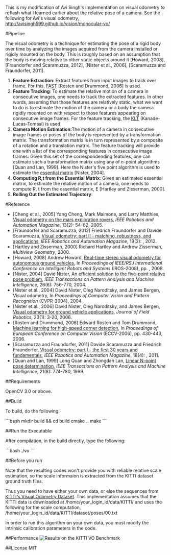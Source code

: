 This is my modification of Avi Singh's implementation on visual
odometry to reflash what I learned earlier about the relative pose of
a camera. See the following for Avi's visual odometry,
http://avisingh599.github.io/vision/monocular-vo/

#Pipeline 
<p>
The visual odometry is a technique for estimating the pose of a rigid
body over time by analyzing the images acquired from the camera
installed or rigidly mounted on the body. This is roughly based on an
assumption that the body is moving relative to other static objects
around it [Howard, 2008], [Fraundorfer and Scaramuzza, 2012], [Nister
et al., 2006], [Scaramuzza and Fraundorfer, 2011].
</p>
<ol>

<li><b>Feature Extraction</b>: Extract features from input images to
track over frame. For this, <a
href="https://www.edwardrosten.com/work/rosten_2006_machine.pdf">FAST</a>
[Rosten and Drummond, 2006] is used.

<li><b>Feature Tracking</b>: To estimate the relative motion of a
camera in consecutive images, one needs to track the extracted
features. In other words, assuming that those features are relatively
static, what we want to do is to estimate the motion of the camera or
a body the camera rigidly mounted on with respect to those features
appearing on consecutive image frames. For the feature tracking, the
<a
href="https://en.wikipedia.org/wiki/Kanade%E2%80%93Lucas%E2%80%93Tomasi_feature_tracker">KLT</a>
(Kanade-Lucas-Tomasi) is used.

<li><b>Camera Motion Estimation</b>:The motion of a camera in
consecutive image frames or poses of the body is represented by a
transformation matrix. The transformation matrix is in turn
represented by a composite of a rotation and a translation matrix. The
feature tracking will provide one with a list of the corresponding
features in consecutive image frames. Given this set of the
correspondending features, one can estimate such a transformation
matrix using any of <i>n</i>-point algorithms [Quan and Lan,
1999]. Here the Nister's five point algorithm is used to estimate the
<a href="https://en.wikipedia.org/wiki/Essential_matrix">essential
matrix</a> [Nister, 2004].

<li><b>Computing R,t from the Essential Matrix</b>: Given an estimated
essential matrix, to estimate the relative motion of a camera, one
needs to compute R, t from the essential matrix, E [Hartley and
Zisserman, 2000].

<li><b>Rolling Out the Estimated Trajectory</b>:
</ol>

#Reference
<ul>

<li>[Cheng et al., 2005] Yang Cheng, Mark Maimone, and Larry Matthies,
<a
href="https://www-robotics.jpl.nasa.gov/publications/Mark_Maimone/smc05_cheng_maimone_matthies.pdf">Visual
odometry on the mars exploration rovers</a>, <i>IEEE Robotics and
Automation Magazine</i>, 13(2): 54-62, 2005.

<li>[Fraundorfer and Scaramuzza, 2012] Friedrich Fraundorfer and
Davide Scaramuzza, <a
href="https://sites.google.com/site/scarabotix/tutorial-on-visual-odometry">Visual
odometry: part II - matching, robustness, and applications</a>,
<i>IEEE Robotics and Automation Magazine</i>, 19(2): , 2012.

<li>[Hartley and Zisserman, 2000] Richard Hartley and Andrew
Zisserman, <i>Multiview Geometry</i>, 2000.

<li>[Howard, 2008] Andrew Howard, <a href="
https://pdfs.semanticscholar.org/0a6d/a5191a51c097e4b52153a7b426d79b3d634e.pdf">Real-time
stereo visual odometry for autonomous ground vehicles</a>, In
<i>Proceedings of IEEE/RSJ International Conference on Intelligent
Robots and Systems</i> (IROS-2008), pp. , 2008.

<li>[Nister, 2004] David Nister, <a
href="http://citeseerx.ist.psu.edu/viewdoc/download?doi=10.1.1.86.8769&rep=rep1&type=pdf">An
efficient solution to the five-point relative pose problem</a>,
<i>IEEE Transactions on Pattern Analysis and Machine Intelligence</i>,
26(6): 756-770, 2004.

<li>[Nister et al., 2004] David Nister, Oleg Naroditsky, and James
Bergen, Visual odometry, In <i>Proceedings of Computer Vision and
Pattern Recognition</i> (CVPR-2004), 2004.

<li>[Nister et al., 2006] David Nister, Oleg Naroditsky, and James
Bergen, <a
href="https://pdfs.semanticscholar.org/c896/5cc5c62a245593dbc679aebdf3338bb945fc.pdf">Visual
odometry for ground vehicle applications</a>, <i>Journal of Field
Robotics</i>, 23(1): 3-20, 2006.

<li>[Rosten and Drummond, 2006] Edward Rosten and Tom Drummond, <a
href="https://www.edwardrosten.com/work/rosten_2006_machine.pdf">Machine
learning for high-speed corner detection</a>, In <i>Proceedings of
European Conference on Computer Vision</i> (ECCV-2006), pp. 430-443,
2006.

<li>[Scaramuzza and Fraundorfer, 2011] Davide Scaramuzza and Friedrich
Fraundorfer, <a
href="https://sites.google.com/site/scarabotix/tutorial-on-visual-odometry">Visual
odometry: part I - the first 30 years and fundamentals</a>, <i>IEEE
Robotics and Automation Magazine</i>, 18(4): , 2011.

<li>[Quan and Lan, 1999] Long Quan and Zhongdan Lan, <a
href="https://hal.archives-ouvertes.fr/inria-00590105/document">Linear
N-point pose determination</a>, <i>IEEE Transactions on Pattern
Analysis and Machine Intelligence</i>, 21(8): 774-780, 1999.

</ul>

##Requirements
<p>
OpenCV 3.0 or above.
</p>

##Build
<p>
To build, do the following:
</p>
```bash
mkdir build && cd build
cmake ..
make
```

##Run the Executable
<p>
After compilation, in the build directly, type the following:
</p>
```bash
./vo
```

##Before you run
<p>
Note that the resulting codes won't provide you with reliable relative
scale estimation, so the scale informaion is extracted from the KITTI
dataset ground truth files.

Thus you need to have either your own data, or else the sequences from
[KITTI's Visual Odometry
Dataset](http://www.cvlibs.net/datasets/kitti/eval_odometry.php). This
implementation assumes that the KITTI data is downloaded at
/home/your_login_id/data/KITTI/ and uses the following for the scale
computation, /home/your_login_id/data/KITTI/dataset/poses/00.txt

In order to run this algorithm on your own data, you must modify the
intrinsic calibration parameters in the code.
</p>


##Performance
![Results on the KITTI VO Benchmark](http://avisingh599.github.io/images/visodo/2K.png)

##License
MIT